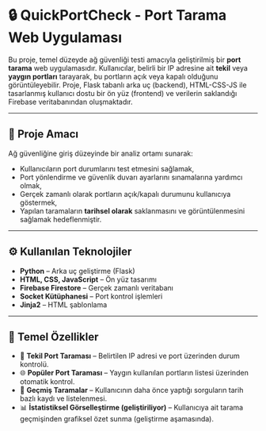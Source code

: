 # 🔒 QuickPortCheck - Port Tarama Web Uygulaması

Bu proje, temel düzeyde ağ güvenliği testi amacıyla geliştirilmiş bir **port tarama** web uygulamasıdır. Kullanıcılar, belirli bir IP adresine ait **tekil** veya **yaygın portları** tarayarak, bu portların açık veya kapalı olduğunu görüntüleyebilir. Proje, Flask tabanlı arka uç (backend), HTML-CSS-JS ile tasarlanmış kullanıcı dostu bir ön yüz (frontend) ve verilerin saklandığı Firebase veritabanından oluşmaktadır.

---

## 🚀 Proje Amacı

Ağ güvenliğine giriş düzeyinde bir analiz ortamı sunarak:

- Kullanıcıların port durumlarını test etmesini sağlamak,
- Port yönlendirme ve güvenlik duvarı ayarlarını sınamalarına yardımcı olmak,
- Gerçek zamanlı olarak portların açık/kapalı durumunu kullanıcıya göstermek,
- Yapılan taramaların **tarihsel olarak** saklanmasını ve görüntülenmesini sağlamak hedeflenmiştir.

---

## ⚙️ Kullanılan Teknolojiler

- **Python** – Arka uç geliştirme (Flask)
- **HTML, CSS, JavaScript** – Ön yüz tasarımı
- **Firebase Firestore** – Gerçek zamanlı veritabanı
- **Socket Kütüphanesi** – Port kontrol işlemleri
- **Jinja2** – HTML şablonlama

---

## 📌 Temel Özellikler

- 🔎 **Tekil Port Taraması** – Belirtilen IP adresi ve port üzerinden durum kontrolü.
- 🌐 **Popüler Port Taraması** – Yaygın kullanılan portların listesi üzerinden otomatik kontrol.
- 📅 **Geçmiş Taramalar** – Kullanıcının daha önce yaptığı sorguların tarih bazlı kaydı ve listelenmesi.
- 📊 **İstatistiksel Görselleştirme (geliştiriliyor)** – Kullanıcıya ait tarama geçmişinden grafiksel özet sunma (geliştirme aşamasında).
